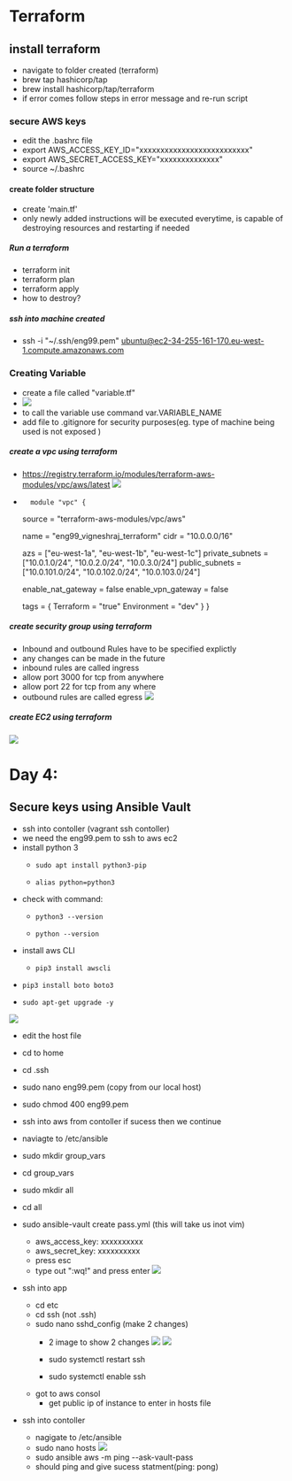# Terraform

## install terraform
- navigate to folder created (terraform)
- brew tap hashicorp/tap
- brew install hashicorp/tap/terraform
- if error comes follow steps in error message and re-run script
### secure AWS keys
- edit the .bashrc file
- export AWS_ACCESS_KEY_ID="xxxxxxxxxxxxxxxxxxxxxxxxxx"
- export AWS_SECRET_ACCESS_KEY="xxxxxxxxxxxxxx"
- source ~/.bashrc
#### create folder structure

- create 'main.tf'
- only newly added instructions will be executed everytime, is capable of destroying resources and restarting if needed

##### Run a terraform
- terraform init
- terraform plan
- terraform apply
- how to destroy?


##### ssh into machine created
-   ssh -i "~/.ssh/eng99.pem" ubuntu@ec2-34-255-161-170.eu-west-1.compute.amazonaws.com

### Creating Variable
- create a file called "variable.tf"
- ![](pics/variable_terraform.png)
- to call the variable use command var.VARIABLE_NAME
- add file to .gitignore for security purposes(eg. type of machine being used is not exposed  )
##### create a vpc using terraform
- https://registry.terraform.io/modules/terraform-aws-modules/vpc/aws/latest
![](pics/vpc_terraform.png)
-       module "vpc" {
  source = "terraform-aws-modules/vpc/aws"

  name = "eng99_vigneshraj_terraform"
  cidr = "10.0.0.0/16"

  azs             = ["eu-west-1a", "eu-west-1b", "eu-west-1c"]
  private_subnets = ["10.0.1.0/24", "10.0.2.0/24", "10.0.3.0/24"]
  public_subnets  = ["10.0.101.0/24", "10.0.102.0/24", "10.0.103.0/24"]

  enable_nat_gateway = false
  enable_vpn_gateway = false

  tags = {
    Terraform = "true"
    Environment = "dev"
  }
}
##### create security group using terraform
- Inbound and outbound Rules have to be specified explictly
- any changes can be made in the future
- inbound rules are called ingress
- allow port 3000 for tcp from anywhere
- allow port 22 for tcp from any where
- outbound rules are called egress
![](pics/security_group_terraform.png)




##### create EC2 using terraform
![](pics/ec2_terraform.png)

# Day 4:

## Secure keys using Ansible Vault
- ssh into contoller (vagrant ssh contoller)
- we need the eng99.pem to ssh to aws ec2
- install python 3
  -     sudo apt install python3-pip
  -     alias python=python3
- check with command:
  -     python3 --version
  -     python --version
- install aws CLI
  -     pip3 install awscli
-     pip3 install boto boto3
-     sudo apt-get upgrade -y
![](pics/ansible_vault_key/set_up_vault.png)

- edit the host file

- cd to home
- cd .ssh
- sudo nano eng99.pem (copy from our local host)
- sudo chmod 400 eng99.pem
- ssh into aws from contoller if sucess then we continue
- naviagte to /etc/ansible
- sudo mkdir group_vars
- cd group_vars
- sudo mkdir all
- cd all
- sudo ansible-vault create pass.yml (this will take us inot vim)
  - aws_access_key: xxxxxxxxxx
  - aws_secret_key: xxxxxxxxxx
  - press esc 
  - type out ":wq!" and press enter
  ![](pics/ansible_vault_key/pass_yml.png)

- ssh into app
  - cd etc
  - cd ssh  (not .ssh)
  - sudo nano sshd_config (make 2 changes)
    - 2 image to show 2 changes
      ![](pics/ansible_vault_key/app_sshd_config_file.png)
      ![](pics/ansible_vault_key/app_sshd_config_file_2.png)


    - sudo systemctl restart ssh
    - sudo systemctl enable ssh
  - got to aws consol
    - get public ip of instance to enter in hosts file

- ssh into contoller
  - nagigate to /etc/ansible
  - sudo nano hosts
    ![](pics/ansible_vault_key/hosts_file.png)
  - sudo ansible aws -m ping --ask-vault-pass
  - should ping and give sucess statment(ping: pong)

